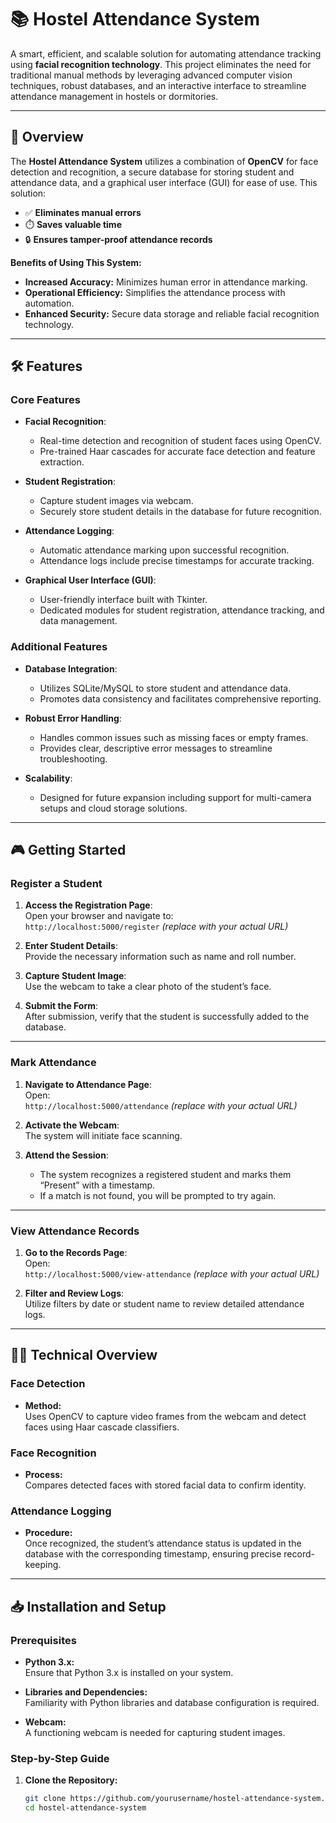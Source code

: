 # 📚 Hostel Attendance System

A smart, efficient, and scalable solution for automating attendance tracking using **facial recognition technology**. This project eliminates the need for traditional manual methods by leveraging advanced computer vision techniques, robust databases, and an interactive interface to streamline attendance management in hostels or dormitories.

---

## 🚀 Overview

The **Hostel Attendance System** utilizes a combination of **OpenCV** for face detection and recognition, a secure database for storing student and attendance data, and a graphical user interface (GUI) for ease of use. This solution:

- ✅ **Eliminates manual errors**
- ⏱️ **Saves valuable time**
- 🔒 **Ensures tamper-proof attendance records**

**Benefits of Using This System:**
- **Increased Accuracy:** Minimizes human error in attendance marking.
- **Operational Efficiency:** Simplifies the attendance process with automation.
- **Enhanced Security:** Secure data storage and reliable facial recognition technology.

---

## 🛠️ Features

### Core Features

- **Facial Recognition**:
  - Real-time detection and recognition of student faces using OpenCV.
  - Pre-trained Haar cascades for accurate face detection and feature extraction.

- **Student Registration**:
  - Capture student images via webcam.
  - Securely store student details in the database for future recognition.

- **Attendance Logging**:
  - Automatic attendance marking upon successful recognition.
  - Attendance logs include precise timestamps for accurate tracking.

- **Graphical User Interface (GUI)**:
  - User-friendly interface built with Tkinter.
  - Dedicated modules for student registration, attendance tracking, and data management.

### Additional Features

- **Database Integration**:
  - Utilizes SQLite/MySQL to store student and attendance data.
  - Promotes data consistency and facilitates comprehensive reporting.

- **Robust Error Handling**:
  - Handles common issues such as missing faces or empty frames.
  - Provides clear, descriptive error messages to streamline troubleshooting.

- **Scalability**:
  - Designed for future expansion including support for multi-camera setups and cloud storage solutions.

---

## 🎮 Getting Started

### Register a Student

1. **Access the Registration Page**:  
   Open your browser and navigate to:  
   `http://localhost:5000/register` *(replace with your actual URL)*

2. **Enter Student Details**:  
   Provide the necessary information such as name and roll number.

3. **Capture Student Image**:  
   Use the webcam to take a clear photo of the student’s face.

4. **Submit the Form**:  
   After submission, verify that the student is successfully added to the database.

---

### Mark Attendance

1. **Navigate to Attendance Page**:  
   Open:  
   `http://localhost:5000/attendance` *(replace with your actual URL)*

2. **Activate the Webcam**:  
   The system will initiate face scanning.

3. **Attend the Session**:  
   - The system recognizes a registered student and marks them “Present” with a timestamp.
   - If a match is not found, you will be prompted to try again.

---

### View Attendance Records

1. **Go to the Records Page**:  
   Open:  
   `http://localhost:5000/view-attendance` *(replace with your actual URL)*

2. **Filter and Review Logs**:  
   Utilize filters by date or student name to review detailed attendance logs.

---

## 🧑‍💻 Technical Overview

### Face Detection
- **Method:**  
  Uses OpenCV to capture video frames from the webcam and detect faces using Haar cascade classifiers.
  
### Face Recognition
- **Process:**  
  Compares detected faces with stored facial data to confirm identity.

### Attendance Logging
- **Procedure:**  
  Once recognized, the student’s attendance status is updated in the database with the corresponding timestamp, ensuring precise record-keeping.

---

## 📥 Installation and Setup

### Prerequisites

- **Python 3.x:**  
  Ensure that Python 3.x is installed on your system.

- **Libraries and Dependencies:**  
  Familiarity with Python libraries and database configuration is required.
  
- **Webcam:**  
  A functioning webcam is needed for capturing student images.

### Step-by-Step Guide

1. **Clone the Repository:**
   ```bash
   git clone https://github.com/yourusername/hostel-attendance-system.git
   cd hostel-attendance-system
